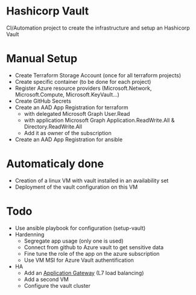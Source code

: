 # Hashicorp Vault
CI/Automation project to create the infrastructure and setup an Hashicorp Vault

# Manual Setup
* Create Terraform Storage Account (once for all terraform projects)
* Create specific container (to be done for each project)
* Register Azure resource providers (Microsoft.Network, Microsoft.Compute, Microsoft.KeyVault...)
* Create GitHub Secrets
* Create an AAD App Registration for terraform
  * with delegated Microsoft Graph User.Read
  * with application Microsoft Graph Application.ReadWrite.All & Directory.ReadWrite.All
  * Add it as owner of the subscription
* Create an AAD App Registration for ansible

# Automaticaly done
* Creation of a linux VM with vault installed in an availability set
* Deployment of the vault configuration on this VM

# Todo
* Use ansible playbook for configuration (setup-vault)
* Hardenning
  * Segregate app usage (only one is used)
  * Connect from github to Azure vault to get sensitive data
  * Fine tune the role of the app on the azure subscription
  * Use VM MSI for Azure Vault authentification
* HA
  * Add an [Application Gateway](https://docs.microsoft.com/en-us/azure/application-gateway/overview) (L7 load balancing)
  * Add a second VM
  * Configure the vault cluster


